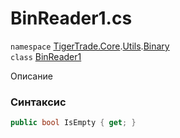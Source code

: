 
# BinReader1.cs
`namespace` [TigerTrade.Core](../../../TigerTrade.Core.md).[Utils](../../../TigerTrade.Core/Utils.md).[Binary](../../../TigerTrade.Core/Utils/Binary.md)  
    `class` [BinReader1](../../BinReader1.cs.md)

Описание

### Синтаксис
```csharp
public bool IsEmpty { get; }
```
